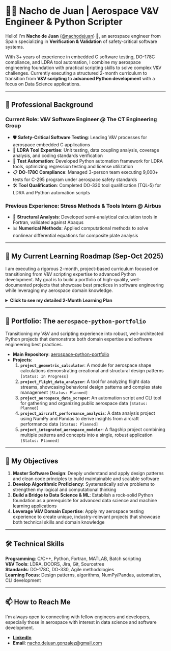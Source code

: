 # 👨‍🚀 Nacho de Juan | Aerospace V&V Engineer & Python Scripter

Hello! I'm **Nacho de Juan** ([@nachodejuan](https://github.com/nachodejuan)) 👋, an aerospace engineer from Spain specializing in **Verification & Validation** of safety-critical software systems.

With 3+ years of experience in embedded C software testing, DO-178C compliance, and LDRA tool automation, I combine my aerospace engineering foundation with practical scripting skills to solve complex V&V challenges. Currently executing a structured 2-month curriculum to transition from **V&V scripting** to **advanced Python development** with a focus on Data Science applications.

---

## 💼 Professional Background

### **Current Role**: V&V Software Engineer @ The CT Engineering Group
- 🛡️ **Safety-Critical Software Testing**: Leading V&V processes for aerospace embedded C applications
- 🔧 **LDRA Tool Expertise**: Unit testing, data coupling analysis, coverage analysis, and coding standards verification
- 🤖 **Test Automation**: Developed Python automation framework for LDRA tools, optimizing regression testing and license utilization
- 📋 **DO-178C Compliance**: Managed 3-person team executing 9,000+ tests for C-295 program under aerospace safety standards
- 🛠️ **Tool Qualification**: Completed DO-330 tool qualification (TQL-5) for LDRA and Python automation scripts

### **Previous Experience**: Stress Methods & Tools Intern @ Airbus
- 🔬 **Structural Analysis**: Developed semi-analytical calculation tools in Fortran, validated against Abaqus
- 📊 **Numerical Methods**: Applied computational methods to solve nonlinear differential equations for composite plate analysis

---

## 🌱 My Current Learning Roadmap (Sep-Oct 2025)

I am executing a rigorous 2-month, project-based curriculum focused on transitioning from V&V scripting expertise to advanced Python development. My goal is to build a portfolio of high-quality, well-documented projects that showcase best practices in software engineering while leveraging my aerospace domain knowledge.

<details>
<summary><strong>Click to see my detailed 2-Month Learning Plan</strong></summary>

### **Phase 1: Foundation & Design Principles (Weeks 1-2)** 🏗️
- **Skills**: Clean Code, Creational & Structural Design Patterns, Unit Testing (`pytest`)
- **Project**: _Geometric Calculator_ using Factory, Adapter, and Composite patterns

### **Phase 2: Behavioral Patterns & Algorithms (Weeks 3-5)** 💡
- **Skills**: Behavioral Design Patterns, Algorithmic Thinking (LeetCode), Data Structures (Trees, Graphs)
- **Project**: _Aircraft Flight Data Analyzer_ using Observer, Strategy, State, and Command patterns
- **Timeline**: Advanced pattern implementation with systematic algorithm practice

### **Phase 3: Automation & Data Science Foundations (Weeks 6-8)** ⚙️📊
- **Skills**: Automation (`os`, `pathlib`), CLI Tools (`argparse`), Web Scraping (`requests`, `BeautifulSoup`), Data Analysis (`NumPy`, `Pandas`)
- **Projects**: _Aerospace Data Scraper & Organizer_ + _Aircraft Performance Data Analysis_
- **Final Goal**: Integrate all concepts into flagship _Integrated Aerospace System Modeler_

</details>

---

## 🚀 Portfolio: The `aerospace-python-portfolio`

Transitioning my V&V and scripting experience into robust, well-architected Python projects that demonstrate both domain expertise and software engineering best practices.

- **Main Repository**: [aerospace-python-portfolio](https://github.com/nachodejuan/aerospace-python-portfolio)
- **Projects**:
    1. **`project_geometric_calculator`**: A module for aerospace shape calculations demonstrating creational and structural design patterns `[Status: In Progress]`
    2. **`project_flight_data_analyzer`**: A tool for analyzing flight data streams, showcasing behavioral design patterns and complex state management `[Status: Planned]`
    3. **`project_aerospace_data_scraper`**: An automation script and CLI tool for gathering and organizing public aerospace data `[Status: Planned]`
    4. **`project_aircraft_performance_analysis`**: A data analysis project using NumPy and Pandas to derive insights from aircraft performance data `[Status: Planned]`
    5. **`project_integrated_aerospace_modeler`**: A flagship project combining multiple patterns and concepts into a single, robust application `[Status: Planned]`

---

## 🎯 My Objectives

1. **Master Software Design**: Deeply understand and apply design patterns and clean code principles to build maintainable and scalable software
2. **Develop Algorithmic Proficiency**: Systematically solve problems to strengthen my logical and computational thinking
3. **Build a Bridge to Data Science & ML**: Establish a rock-solid Python foundation as a prerequisite for advanced data science and machine learning applications
4. **Leverage V&V Domain Expertise**: Apply my aerospace testing experience to create unique, industry-relevant projects that showcase both technical skills and domain knowledge

---

## 🛠️ Technical Skills

**Programming**: C/C++, Python, Fortran, MATLAB, Batch scripting  
**V&V Tools**: LDRA, DOORS, Jira, Git, Sourcetree  
**Standards**: DO-178C, DO-330, Agile methodologies  
**Learning Focus**: Design patterns, algorithms, NumPy/Pandas, automation, CLI development

---

## 📫 How to Reach Me

I'm always open to connecting with fellow engineers and developers, especially those in aerospace with interest in data science and software development.

- [**LinkedIn**](https://linkedin.com/in/juan-ignacio-de-juan-gonz%C3%A1lez-325477215/)
- **Email**: nacho.dejuan.gonzalez@gmail.com
